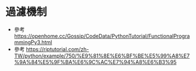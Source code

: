 
# 過濾機制

- 參考 https://openhome.cc/Gossip/CodeData/PythonTutorial/FunctionalProgrammingPy3.html
- 參考 https://riptutorial.com/zh-TW/python/example/750/%E9%81%8E%E6%BF%BE%E5%99%A8%E7%9A%84%E5%9F%BA%E6%9C%AC%E7%94%A8%E6%B3%95

